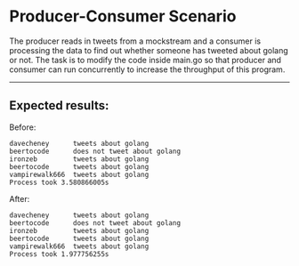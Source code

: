 # Producer-Consumer Scenario

The producer reads in tweets from a mockstream and a consumer is processing the data to find out whether someone has tweeted about golang or not. The task is to modify the code inside main.go so that producer and consumer can run concurrently to increase the throughput of this program.

---

## Expected results:

Before:
```
davecheney      tweets about golang
beertocode      does not tweet about golang
ironzeb         tweets about golang
beertocode      tweets about golang
vampirewalk666  tweets about golang
Process took 3.580866005s
```

After:
```
davecheney      tweets about golang
beertocode      does not tweet about golang
ironzeb         tweets about golang
beertocode      tweets about golang
vampirewalk666  tweets about golang
Process took 1.977756255s
```

